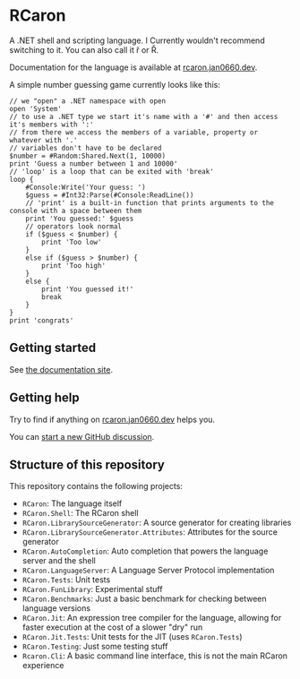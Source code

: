 # RCaron

A .NET shell and scripting language.
I Currently wouldn't recommend switching to it. You can also call it ř or Ř.

Documentation for the language is available at [rcaron.jan0660.dev](https://rcaron.jan0660.dev).

A simple number guessing game currently looks like this:

```rcaron
// we "open" a .NET namespace with open
open 'System'
// to use a .NET type we start it's name with a '#' and then access it's members with ':'
// from there we access the members of a variable, property or whatever with '.'
// variables don't have to be declared
$number = #Random:Shared.Next(1, 10000)
print 'Guess a number between 1 and 10000'
// 'loop' is a loop that can be exited with 'break'
loop {
    #Console:Write('Your guess: ')
    $guess = #Int32:Parse(#Console:ReadLine())
    // 'print' is a built-in function that prints arguments to the console with a space between them
    print 'You guessed:' $guess
    // operators look normal
    if ($guess < $number) {
        print 'Too low'
    }
    else if ($guess > $number) {
        print 'Too high'
    }
    else {
        print 'You guessed it!'
        break
    }
}
print 'congrats'
```

## Getting started

See [the documentation site](https://rcaron.jan0660.dev/getting-started).

## Getting help

Try to find if anything on [rcaron.jan0660.dev](https://rcaron.jan0660.dev) helps you.

You can [start a new GitHub discussion](https://github.com/Jan0660/RCaron/discussions/new?category=q-a).

## Structure of this repository

This repository contains the following projects:

- `RCaron`: The language itself
- `RCaron.Shell`: The RCaron shell
- `RCaron.LibrarySourceGenerator`: A source generator for creating libraries
- `RCaron.LibrarySourceGenerator.Attributes`: Attributes for the source generator
- `RCaron.AutoCompletion`: Auto completion that powers the language server and the shell
- `RCaron.LanguageServer`: A Language Server Protocol implementation
- `RCaron.Tests`: Unit tests
- `RCaron.FunLibrary`: Experimental stuff
- `RCaron.Benchmarks`: Just a basic benchmark for checking between language versions
- `RCaron.Jit`: An expression tree compiler for the language, allowing for faster execution at the cost of a slower "dry" run
- `RCaron.Jit.Tests`: Unit tests for the JIT (uses `RCaron.Tests`)
- `RCaron.Testing`: Just some testing stuff
- `Rcaron.Cli`: A basic command line interface, this is not the main RCaron experience
